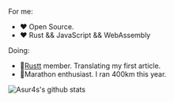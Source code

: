 For me:
- :heart: Open Source.
- :heart: Rust && JavaScript && WebAssembly

Doing:
- :green_book:[Rustt](https://rusttt.com) member. Translating my first article.
- :running:Marathon enthusiast. I ran 400km this year.



<img align="center" src="https://github-readme-stats-one-bice.vercel.app/api?username=asur4s&show_icons=true&role=OWNER,ORGANIZATION_MEMBER,COLLABORATOR" alt="Asur4s's github stats" />

